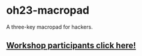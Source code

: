 # oh23-macropad

A three-key macropad for hackers.

## [Workshop participants click here!](https://kaine119.github.io/oh23-macropad/workshop)